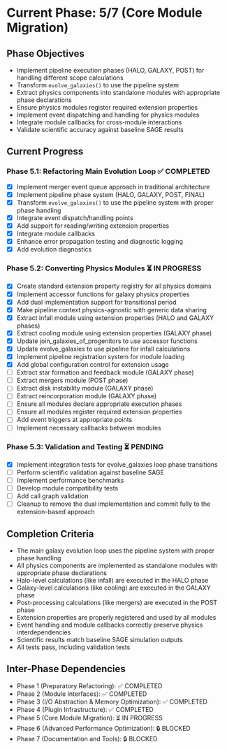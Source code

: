 <!-- Purpose: Current project phase context -->
<!-- Update Rules:
- 500-word limit! 
- Include: 
  • Phase objectives
  • Current progress as a checklist
  • Completion criteria 
  • Inter-phase dependencies
- At major phase completion archive as phase-[X].md and refresh for next phase
-->

# Current Phase: 5/7 (Core Module Migration)

## Phase Objectives
- Implement pipeline execution phases (HALO, GALAXY, POST) for handling different scope calculations
- Transform `evolve_galaxies()` to use the pipeline system
- Extract physics components into standalone modules with appropriate phase declarations
- Ensure physics modules register required extension properties
- Implement event dispatching and handling for physics modules
- Integrate module callbacks for cross-module interactions
- Validate scientific accuracy against baseline SAGE results

## Current Progress

### Phase 5.1: Refactoring Main Evolution Loop ✅ COMPLETED
- [x] Implement merger event queue approach in traditional architecture
- [x] Implement pipeline phase system (HALO, GALAXY, POST, FINAL)
- [x] Transform `evolve_galaxies()` to use the pipeline system with proper phase handling
- [x] Integrate event dispatch/handling points
- [x] Add support for reading/writing extension properties
- [x] Integrate module callbacks
- [x] Enhance error propagation testing and diagnostic logging
- [x] Add evolution diagnostics

### Phase 5.2: Converting Physics Modules ⏳ IN PROGRESS
- [x] Create standard extension property registry for all physics domains
- [x] Implement accessor functions for galaxy physics properties
- [x] Add dual implementation support for transitional period
- [x] Make pipeline context physics-agnostic with generic data sharing
- [x] Extract infall module using extension properties (HALO and GALAXY phases)
- [x] Extract cooling module using extension properties (GALAXY phase)
- [x] Update join_galaxies_of_progenitors to use accessor functions
- [x] Update evolve_galaxies to use pipeline for infall calculations
- [x] Implement pipeline registration system for module loading
- [x] Add global configuration control for extension usage
- [ ] Extract star formation and feedback module (GALAXY phase)
- [ ] Extract mergers module (POST phase)
- [ ] Extract disk instability module (GALAXY phase)
- [ ] Extract reincorporation module (GALAXY phase)
- [ ] Ensure all modules declare appropriate execution phases
- [ ] Ensure all modules register required extension properties
- [ ] Add event triggers at appropriate points
- [ ] Implement necessary callbacks between modules

### Phase 5.3: Validation and Testing ⏳ PENDING
- [x] Implement integration tests for evolve_galaxies loop phase transitions
- [ ] Perform scientific validation against baseline SAGE
- [ ] Implement performance benchmarks
- [ ] Develop module compatibility tests
- [ ] Add call graph validation
- [ ] Cleanup to remove the dual implementation and commit fully to the extension-based approach

## Completion Criteria
- The main galaxy evolution loop uses the pipeline system with proper phase handling
- All physics components are implemented as standalone modules with appropriate phase declarations
- Halo-level calculations (like infall) are executed in the HALO phase
- Galaxy-level calculations (like cooling) are executed in the GALAXY phase
- Post-processing calculations (like mergers) are executed in the POST phase
- Extension properties are properly registered and used by all modules
- Event handling and module callbacks correctly preserve physics interdependencies
- Scientific results match baseline SAGE simulation outputs
- All tests pass, including validation tests

## Inter-Phase Dependencies
- Phase 1 (Preparatory Refactoring): ✅ COMPLETED
- Phase 2 (Module Interfaces): ✅ COMPLETED
- Phase 3 (I/O Abstraction & Memory Optimization): ✅ COMPLETED
- Phase 4 (Plugin Infrastructure): ✅ COMPLETED
- Phase 5 (Core Module Migration): ⏳ IN PROGRESS
- Phase 6 (Advanced Performance Optimization): 🔒 BLOCKED
- Phase 7 (Documentation and Tools): 🔒 BLOCKED